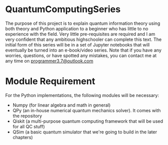 # QuantumComputingSeries
The purpose of this project is to explain quantum information theory using both theory and Python application to a beginner who has little to no experience with the field. Very little pre-requisites are required and I am very confident that any ambitious highschooler can complete this text. The initial form of this series will be in a set of Jupyter notebooks that will eventually be turned into an e-book/video series. Note that if you have any worries, questions, or have spotted any mistakes, you can contact me at any time on programmer3.7@outlook.com

# Module Requirement 

For the Python implementations, the following modules will be necessary:

- Numpy (for linear algebra and math in general)
- QPy (an in-house numerical quantum mechanics solver). It comes with the repository
- Qiskit (a multi-purpose quantum computing framework that will be used for all QC stuff)
- QSim (a basic quantum simulator that we're going to build in the later chapters)
